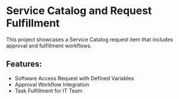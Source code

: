 # Service Catalog and Request Fulfillment
This project showcases a Service Catalog request item that includes approval and fulfillment workflows.

## Features:
- Software Access Request with Defined Variables
- Approval Workflow Integration
- Task Fulfillment for IT Team
